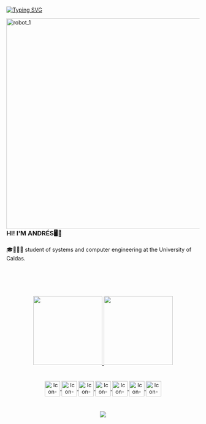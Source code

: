 #

[![Typing SVG](https://readme-typing-svg.demolab.com?font=Fira+Code&size=17&duration=3000&pause=1000&color=2f81f7&width=435&lines=%C2%A1Hola!+%C2%A1bienvenido+a+mi+perfil+de+Github!;Hello!+Welcome+to+my+Github+profile!;Ol%C3%A1!+Bem-vindo+ao+meu+perfil+do+Github!;+%E4%BD%A0%E5%A5%BD%EF%BC%81%E6%AC%A2%E8%BF%8E%E6%9D%A5%E5%88%B0%E6%88%91%E7%9A%84+Github+%E4%B8%AA%E4%BA%BA%E8%B5%84%E6%96%99%EF%BC%81;%E3%81%93%E3%82%93%E3%81%AB%E3%81%A1%E3%81%AF%EF%BC%81%E7%A7%81%E3%81%AEGithub%E3%83%97%E3%83%AD%E3%83%95%E3%82%A3%E3%83%BC%E3%83%AB%E3%81%B8%E3%82%88%E3%81%86%E3%81%93%E3%81%9D%EF%BC%81;%E1%9A%BB%E1%9B%9F%E1%9B%9A%E1%9A%A8!+%E1%9B%92%E1%9B%96%E1%9A%BE%E1%9A%B9%E1%9B%96%E1%9A%BE%E1%9B%8F%E1%9B%9F+%E1%9B%96%E1%9B%AB%E1%9A%A2%E1%9B%81+%E1%9B%97%E1%9B%81+%E1%9B%88%E1%9A%B1%E1%9B%81%E1%9B%9A%E1%9A%A0%E1%9B%9F%E1%9A%B1+%E1%9B%9F%E1%9A%A0+%E1%9A%B7%E1%9A%A2%E1%9B%92%E1%9A%BB!+;Jived+fox+nymph+grabs+quick+waltz)](https://git.io/typing-svg)

<img src="https://images-wixmp-ed30a86b8c4ca887773594c2.wixmp.com/f/12cbe8a4-f55c-4b40-85bb-d8e1405e7b84/derewio-1d534a30-bf98-4e95-b876-267b0bfea1a1.gif?token=eyJ0eXAiOiJKV1QiLCJhbGciOiJIUzI1NiJ9.eyJzdWIiOiJ1cm46YXBwOjdlMGQxODg5ODIyNjQzNzNhNWYwZDQxNWVhMGQyNmUwIiwiaXNzIjoidXJuOmFwcDo3ZTBkMTg4OTgyMjY0MzczYTVmMGQ0MTVlYTBkMjZlMCIsIm9iaiI6W1t7InBhdGgiOiJcL2ZcLzEyY2JlOGE0LWY1NWMtNGI0MC04NWJiLWQ4ZTE0MDVlN2I4NFwvZGVyZXdpby0xZDUzNGEzMC1iZjk4LTRlOTUtYjg3Ni0yNjdiMGJmZWExYTEuZ2lmIn1dXSwiYXVkIjpbInVybjpzZXJ2aWNlOmZpbGUuZG93bmxvYWQiXX0.MAHYh1Xpqjv-R0cSZtCRbmyO13JzitShLyOvTdYtJ9g" in-width="400px" max-width="550px" width="550px" align="right" alt="robot_1">

#
<H3> HI! I'M ANDRÉS🖥🤖</H3>
🎓👨🏽‍🎓 student of systems and computer engineering at the University of Caldas.<br>
<br>
<br>
<br>

#
<div align="center">
  <a href="https://github.com/Andres620">
  <img height="180em" src="https://github-readme-stats.vercel.app/api?username=Andres620&hide=contribs&count_private=true&show_icons=true&theme=tokyonight&bg_color=00000000"/>
  <img height="180em" src="https://github-readme-stats.vercel.app/api/top-langs/?username=Andres620&layout=compact&langs_count=7&&theme=tokyonight&bg_color=00000000&hide_progress=true"/>
</div>
  
 #
    
  <div align="center">
  <img align="center" alt="Icon-PY" height="40" width="40" src="https://cdn.jsdelivr.net/gh/devicons/devicon/icons/python/python-original.svg" />
  <img align="center" alt="Icon-GO" height="40" width="40" src="https://cdn.jsdelivr.net/gh/devicons/devicon/icons/go/go-original.svg" />
  <img align="center" alt="Icon-ICON" height="40" width="40" src="https://cdn.jsdelivr.net/gh/devicons/devicon/icons/mysql/mysql-original.svg" />
  <img align="center" alt="Icon-CSHARP" height="40" width="40" src="https://cdn.jsdelivr.net/gh/devicons/devicon/icons/csharp/csharp-original.svg" />
  <img align="center" alt="Icon-JAVASCRIPT" height="40" width="40" src="https://cdn.jsdelivr.net/gh/devicons/devicon/icons/javascript/javascript-plain.svg" />
   <img align="center" alt="Icon-JAVA" height="40" width="40" src="https://cdn.jsdelivr.net/gh/devicons/devicon/icons/java/java-original.svg" />
  <img align="center" alt="Icon-ANGULAR" height="40" width="40" src="https://cdn.jsdelivr.net/gh/devicons/devicon/icons/angularjs/angularjs-original.svg" />
  </div>
  
#

<div align='center'>

![](https://i.pinimg.com/originals/c2/2c/19/c22c19cc168d733849b69c70d19167f0.gif)

 <!-- <i>"We are here to make a difference in the universe, otherwise why be here?!"
  
  Steve Jobs</i> -->
</div>
 
 #
